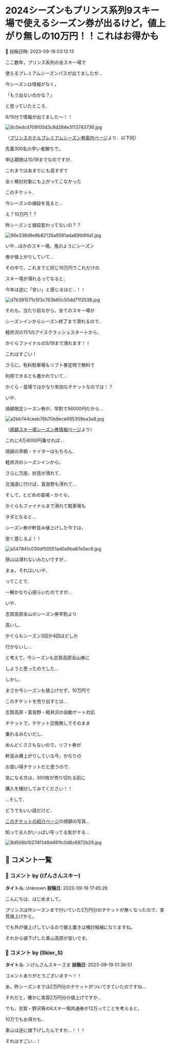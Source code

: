 # 2024シーズンもプリンス系列9スキー場で使えるシーズン券が出るけど，値上がり無しの10万円！！これはお得かも

📅 投稿日時: 2023-09-18 03:12:13

ここ数年，プリンス系列の全スキー場で


使えるプレミアムシーズンパスが出てましたが…





今シーズンは情報がなく，


「もう出ないのかな？」


と思っていたところ．


9/15付で情報が出てました～！！







![6c5edcd708f00d3c8d284e3113743736.jpg](images/6c5edcd708f00d3c8d284e3113743736.jpg)




（[プリンスホテルプレミアムシーズン券案内ページ](https://www.princehotels.co.jp/ski/premium_season_ticket/)より．以下同）





先着300名の早い者勝ちで，


申込期限は10/19までなのですが．


これまではあまりにも高すぎて


全く検討対象にも上がってこなかった


このチケット．


今シーズンの値段を見ると…


え？10万円？？


昨シーズンと値段変わってないの？？







![96e338d9e8b82135a9591ada699df4a1.jpg](images/96e338d9e8b82135a9591ada699df4a1.jpg)







いや…ほかのスキー場，鬼のようにシーズン


券が値上がりしていて…


その中で，これまでと同じ10万円でこれだけの


スキー場が滑れるってなると．


今年は逆に「安い」と感じるほど…！！







![d7b381571c5f3c763b60c50dd71f2038.jpg](images/d7b381571c5f3c763b60c50dd71f2038.jpg)







それも，当たり前ながら，全てのスキー場が


シーズンインからシーズン終了まで滑れるので．


軽井沢の11/1のアイスクラッシュスタートから，


かぐらファイナルの5/19まで滑れます！！


これはすごい！





さらに，有料駐車場もリフト券定時で無料で


利用できるとも書かれていて…


かぐら・苗場ではかなり有効なチケットなのでは！？





いや．


焼額限定シーズン券が，早割で56000円だから…




![a2bb744ceeb76b70b9ece685309ea3a8.jpg](images/a2bb744ceeb76b70b9ece685309ea3a8.jpg)




（[焼額スキー場シーズン券情報ページ](https://www.princehotels.co.jp/file.jsp?id=421313)より）





これに4万4000円乗せれば…


焼額の早朝・ナイターはもちろん．


軽井沢のシーズンインから，


さらに万座，妙高が滑れて．


北海道に行けば，富良野も滑れて…


そして，とどめの苗場・かぐら，


かぐらもファイナルまで滑れて駐車場も


タダとなると…


シーズン券が軒並み値上げした今では，


安く感じるよ！！







![a547841c030df50551ad0a9ba67e5ec6.jpg](images/a547841c030df50551ad0a9ba67e5ec6.jpg)







狭山は滑れないみたいですが…


まぁ，それはいいや．





ってことで．


一瞬かなり心揺らいだのですが…


いや．


志賀高原全山のシーズン券早割より


高いし．


かぐらもシーズン3回か4回ほどしか


行かないし…


と考えて，今シーズンも志賀高原全山券に


しようと思ったのでした…





しかし．


まさか今シーズンも値上げせず，10万円で


このチケットを売り出すとは…


志賀高原・富良野・軽井沢の自動ゲート対応


チケットで，チケット交換無しでそのまま


乗れるみたいだし．


めんどくささもないので，リフト券が


軒並み爆上がりしている今，かなりの


お買い得チケットだと思うので．


気になる方は，300枚が売り切れる前に


購入を検討してみてください！！





…そして．


どうでもいい話だけど．


[このチケットの紹介ページ](https://www.princehotels.co.jp/ski/premium_season_ticket/)の焼額の写真…


知ってる人がいっぱい写ってる気がする…




![8d506b10274f349d491fc0d8c6972b29.jpg](images/8d506b10274f349d491fc0d8c6972b29.jpg)

## 💬 コメント一覧

### 💬 コメント by (げんさんスキー)
**タイトル**: Unknown
**投稿日**: 2023-09-18 17:45:26

こんにちは、はじめまして。

プリンスは作シーズンまで付いていた2万円分のチケットが無くなったので、実質値上げかと。

でも外が値上げしているので据え置きは検討候補になりますね。

それから値下げした車山高原が安いです。

### 💬 コメント by (Skier_S)
**タイトル**: ＞げんさんスキーさま
**投稿日**: 2023-09-19 01:36:51

コメントありがとうございます～！！

あ，昨シーズンまでは2万円分のチケットがついてきていたのですね…

それだと，確かに実質2万円分の値上げですか…

でも，志賀・野沢等の6スキー場共通券が12万ってことを考えると，

10万でもお得かも．

車山は逆に値下げしたんですか…！！！

それはすごい…！

